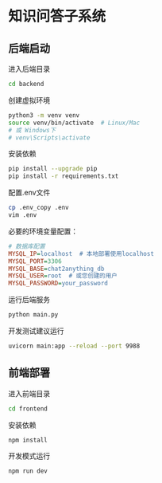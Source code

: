 # 知识问答子系统

## 后端启动

进入后端目录
```bash
cd backend
```

创建虚拟环境
```bash
python3 -m venv venv
source venv/bin/activate  # Linux/Mac
# 或 Windows下
# venv\Scripts\activate
```

安装依赖
```bash
pip install --upgrade pip
pip install -r requirements.txt
```

配置.env文件
```bash
cp .env_copy .env
vim .env
```

必要的环境变量配置：
```ini
# 数据库配置
MYSQL_IP=localhost  # 本地部署使用localhost
MYSQL_PORT=3306
MYSQL_BASE=chat2anything_db
MYSQL_USER=root  # 或您创建的用户
MYSQL_PASSWORD=your_password
```

运行后端服务
```bash
python main.py
```

开发测试建议运行
```bash
uvicorn main:app --reload --port 9988
```

## 前端部署
进入前端目录
```bash
cd frontend
```

安装依赖
```bash
npm install
```

开发模式运行
```bash
npm run dev
```